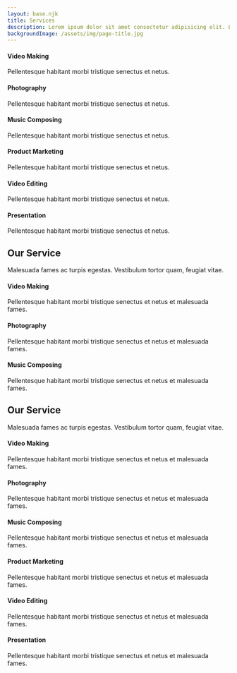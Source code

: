 ```yaml
---
layout: base.njk
title: Services
description: Lorem ipsum dolor sit amet consectetur adipisicing elit. Laboriosam voluptatibus asperiores velit placeat molestiae recusandae?
backgroundImage: /assets/img/page-title.jpg
---
```


<div class="service-area spt">
  <div class="container bg1" data-padding="40px">
    <div class="row">
      <div class="col-lg-4 col-md-6 single-service-3">
        <div class="inner">
          <div class="title">
            <div class="icon">
              <i class="fa fa-film"></i>
            </div>
            <h4>Video Making</h4>
          </div>
          <div class="content">
            <p>Pellentesque habitant morbi tristique senectus et netus.</p>
          </div>
        </div>
      </div>
      <div class="col-lg-4 col-md-6 single-service-3">
        <div class="inner">
          <div class="title">
            <div class="icon">
              <i class="fa fa-camera"></i>
            </div>
            <h4>Photography</h4>
          </div>
          <div class="content">
            <p>Pellentesque habitant morbi tristique senectus et netus.</p>
          </div>
        </div>
      </div>
      <div class="col-lg-4 col-md-6 single-service-3">
        <div class="inner">
          <div class="title">
            <div class="icon">
              <i class="fa fa-music"></i>
            </div>
            <h4>Music Composing</h4>
          </div>
          <div class="content">
            <p>Pellentesque habitant morbi tristique senectus et netus.</p>
          </div>
        </div>
      </div>
      <div class="col-lg-4 col-md-6 single-service-3">
        <div class="inner">
          <div class="title">
            <div class="icon">
              <i class="fa fa-bullhorn"></i>
            </div>
            <h4>Product Marketing</h4>
          </div>
          <div class="content">
            <p>Pellentesque habitant morbi tristique senectus et netus.</p>
          </div>
        </div>
      </div>
      <div class="col-lg-4 col-md-6 single-service-3">
        <div class="inner">
          <div class="title">
            <div class="icon">
              <i class="fa fa-magic"></i>
            </div>
            <h4>Video Editing</h4>
          </div>
          <div class="content">
            <p>Pellentesque habitant morbi tristique senectus et netus.</p>
          </div>
        </div>
      </div>
      <div class="col-lg-4 col-md-6 single-service-3">
        <div class="inner">
          <div class="title">
            <div class="icon">
              <i class="fa fa-bar-chart"></i>
            </div>
            <h4>Presentation</h4>
          </div>
          <div class="content">
            <p>Pellentesque habitant morbi tristique senectus et netus.</p>
          </div>
        </div>
      </div>
    </div>
  </div>
</div>
<div class="service-area sp">
  <div class="container">
    <div class="section-title" data-margin="0 0 40px">
      <h2>Our Service</h2>
      <p>
        Malesuada fames ac turpis egestas. Vestibulum tortor quam, feugiat
        vitae.
      </p>
    </div>
    <div class="row">
      <div class="col-lg-4 col-md-6 single-service-2">
        <div class="inner">
          <div class="title">
            <div class="icon">
              <i class="fa fa-film"></i>
            </div>
            <h4>Video Making</h4>
          </div>
          <div class="content">
            <p>
              Pellentesque habitant morbi tristique senectus et netus et
              malesuada fames.
            </p>
          </div>
        </div>
      </div>
      <div class="col-lg-4 col-md-6 single-service-2">
        <div class="inner">
          <div class="title">
            <div class="icon">
              <i class="fa fa-camera"></i>
            </div>
            <h4>Photography</h4>
          </div>
          <div class="content">
            <p>
              Pellentesque habitant morbi tristique senectus et netus et
              malesuada fames.
            </p>
          </div>
        </div>
      </div>
      <div class="col-lg-4 col-md-6 single-service-2">
        <div class="inner">
          <div class="title">
            <div class="icon">
              <i class="fa fa-music"></i>
            </div>
            <h4>Music Composing</h4>
          </div>
          <div class="content">
            <p>
              Pellentesque habitant morbi tristique senectus et netus et
              malesuada fames.
            </p>
          </div>
        </div>
      </div>
    </div>
  </div>
</div>
<div class="service-area bg2 sp">
  <div class="container">
    <div class="section-title">
      <h2>Our Service</h2>
      <p>
        Malesuada fames ac turpis egestas. Vestibulum tortor quam, feugiat
        vitae.
      </p>
    </div>
    <div class="row">
      <div class="col-lg-4 col-md-6 single-service">
        <div class="inner">
          <div class="title">
            <div class="icon">
              <i class="fa fa-film"></i>
            </div>
            <h4>Video Making</h4>
          </div>
          <div class="content">
            <p>
              Pellentesque habitant morbi tristique senectus et netus et
              malesuada fames.
            </p>
          </div>
        </div>
      </div>
      <div class="col-lg-4 col-md-6 single-service">
        <div class="inner">
          <div class="title">
            <div class="icon">
              <i class="fa fa-camera"></i>
            </div>
            <h4>Photography</h4>
          </div>
          <div class="content">
            <p>
              Pellentesque habitant morbi tristique senectus et netus et
              malesuada fames.
            </p>
          </div>
        </div>
      </div>
      <div class="col-lg-4 col-md-6 single-service">
        <div class="inner">
          <div class="title">
            <div class="icon">
              <i class="fa fa-music"></i>
            </div>
            <h4>Music Composing</h4>
          </div>
          <div class="content">
            <p>
              Pellentesque habitant morbi tristique senectus et netus et
              malesuada fames.
            </p>
          </div>
        </div>
      </div>
      <div class="col-lg-4 col-md-6 single-service">
        <div class="inner">
          <div class="title">
            <div class="icon">
              <i class="fa fa-bullhorn"></i>
            </div>
            <h4>Product Marketing</h4>
          </div>
          <div class="content">
            <p>
              Pellentesque habitant morbi tristique senectus et netus et
              malesuada fames.
            </p>
          </div>
        </div>
      </div>
      <div class="col-lg-4 col-md-6 single-service">
        <div class="inner">
          <div class="title">
            <div class="icon">
              <i class="fa fa-magic"></i>
            </div>
            <h4>Video Editing</h4>
          </div>
          <div class="content">
            <p>
              Pellentesque habitant morbi tristique senectus et netus et
              malesuada fames.
            </p>
          </div>
        </div>
      </div>
      <div class="col-lg-4 col-md-6 single-service">
        <div class="inner">
          <div class="title">
            <div class="icon">
              <i class="fa fa-bar-chart"></i>
            </div>
            <h4>Presentation</h4>
          </div>
          <div class="content">
            <p>
              Pellentesque habitant morbi tristique senectus et netus et
              malesuada fames.
            </p>
          </div>
        </div>
      </div>
    </div>
  </div>
</div>
